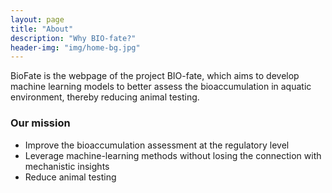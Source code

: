 ```yaml
---
layout: page
title: "About"
description: "Why BIO-fate?"
header-img: "img/home-bg.jpg"
---
```


BioFate is the webpage of the project BIO-fate, which aims to develop machine learning models to better assess the bioaccumulation in aquatic environment, thereby reducing animal testing.

### Our mission
* Improve the bioaccumulation assessment at the regulatory level
* Leverage machine-learning methods without losing the connection with mechanistic insights
* Reduce animal testing
